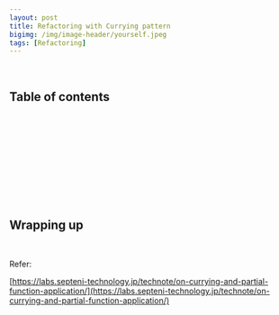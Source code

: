 ```yaml
---
layout: post
title: Refactoring with Currying pattern
bigimg: /img/image-header/yourself.jpeg
tags: [Refactoring]
---
```





<br>

## Table of contents





<br>

## 






<br>

## 






<br>

## 





<br>

## Wrapping up




<br>

Refer:

[https://labs.septeni-technology.jp/technote/on-currying-and-partial-function-application/](https://labs.septeni-technology.jp/technote/on-currying-and-partial-function-application/)